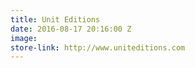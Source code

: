 ```yaml
---
title: Unit Editions
date: 2016-08-17 20:16:00 Z
image: 
store-link: http://www.uniteditions.com
---
```


